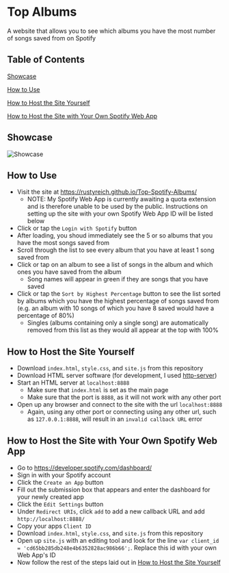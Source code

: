 # Top Albums
A website that allows you to see which albums you have the most number of songs saved from on Spotify

## Table of Contents
[Showcase](#Showcase)

[How to Use](#How_To_Use)

[How to Host the Site Yourself](#How_to_Host)

[How to Host the Site with Your Own Spotify Web App](#How_to_Host_with_Own_App)

<a name="Showcase"/>

## Showcase
![Showcase](https://i.imgur.com/h9hsHKn.png)

<a name="How_To_Use"/>

## How to Use
- Visit the site at https://rustyreich.github.io/Top-Spotify-Albums/
  - NOTE: My Spotify Web App is currently awaiting a quota extension and is therefore unable to be used by the public. Instructions on setting up the site with your own Spotify Web App ID will be listed below
- Click or tap the `Login with Spotify` button
- After loading, you shoud immediately see the 5 or so albums that you have the most songs saved from
- Scroll through the list to see every album that you have at least 1 song saved from
- Click or tap on an album to see a list of songs in the album and which ones you have saved from the album
  - Song names will appear in green if they are songs that you have saved
- Click or tap the `Sort by Highest Percentage` button to see the list sorted by albums which you have the highest percentage of songs saved from (e.g. an album with 10 songs of which you have 8 saved would have a percentage of 80%)
  - Singles (albums containing only a single song) are automatically removed from this list as they would all appear at the top with 100%
  
<a name="How_to_Host"/>
  
## How to Host the Site Yourself

- Download `index.html`, `style.css`, and `site.js` from this repository
- Download HTML server software (for development, I used [http-server](https://github.com/http-party/http-server))
- Start an HTML server at `localhost:8888`
  - Make sure that `index.html` is set as the main page
  - Make sure that the port is `8888`, as it will not work with any other port
- Open up any browser and connect to the site with the url `localhost:8888`
  - Again, using any other port or connecting using any other url, such as `127.0.0.1:8888`, will result in an `invalid callback URL` error
  
<a name="How_to_Host_with_Own_App"/>

## How to Host the Site with Your Own Spotify Web App
- Go to https://developer.spotify.com/dashboard/
- Sign in with your Spotify account
- Click the `Create an App` button
- Fill out the submission box that appears and enter the dashboard for your newly created app
- Click the `Edit Settings` button
- Under `Redirect URIs`, click `add` to add a new callback URL and add `http://localhost:8888/`
- Copy your apps `Client ID`
- Download `index.html`, `style.css`, and `site.js` from this repository
- Open up `site.js` with an editing tool and look for the line `var client_id = 'cd65bb285db248e4b6352828ac986b66';`. Replace this id with your own Web App's ID
- Now follow the rest of the steps laid out in [How to Host the Site Yourself](#How_to_Host)
